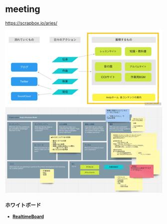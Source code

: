 meeting
=======

https://scrapbox.io/aries/

![](./mojiro-kingdom.jpg)
![](./business-model.png)

### ホワイトボード
- __[RealtimeBoard](https://realtimeboard.com/)__
